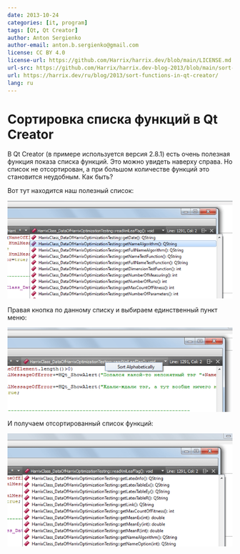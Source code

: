 ```yaml
---
date: 2013-10-24
categories: [it, program]
tags: [Qt, Qt Creator]
author: Anton Sergienko
author-email: anton.b.sergienko@gmail.com
license: CC BY 4.0
license-url: https://github.com/Harrix/harrix.dev/blob/main/LICENSE.md
url-src: https://github.com/Harrix/harrix.dev-blog-2013/blob/main/sort-functions-in-qt-creator/sort-functions-in-qt-creator.md
url: https://harrix.dev/ru/blog/2013/sort-functions-in-qt-creator/
lang: ru
---
```


# Сортировка списка функций в Qt Creator

В Qt Creator (в примере используется версия 2.8.1) есть очень полезная функция показа списка функций. Это можно увидеть наверху справа. Но список не отсортирован, а при большом количестве функций это становится неудобным. Как быть?

Вот тут находится наш полезный список:

![Список функций](img/sort_01.png)

Правая кнопка по данному списку и выбираем единственный пункт меню:

![Клик правой кнопкой по списку](img/sort_02.png)

И получаем отсортированный список функций:

![Отсортированный список функций](img/sort_03.png)
